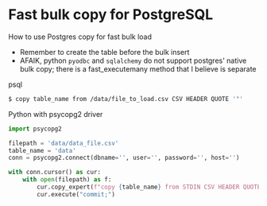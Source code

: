 # Fast bulk copy for PostgreSQL

How to use Postgres copy for fast bulk load
* Remember to create the table before the bulk insert
* AFAIK, python `pyodbc` and `sqlalchemy` do not support postgres' native bulk copy; there is a fast_executemany method that I believe is separate 

psql
```bash
$ copy table_name from /data/file_to_load.csv CSV HEADER QUOTE '"'
```

Python with psycopg2 driver
```python
import psycopg2

filepath = 'data/data_file.csv'
table_name = 'data'
conn = psycopg2.connect(dbname='', user='', password='', host='')

with conn.cursor() as cur:
    with open(filepath) as f:
        cur.copy_expert(f"copy {table_name} from STDIN CSV HEADER QUOTE '\"'", f)
        cur.execute("commit;")
```

